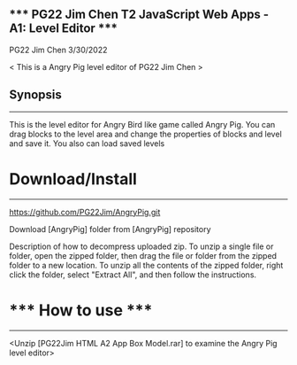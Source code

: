 *** PG22 Jim Chen T2 JavaScript Web Apps - A1: Level Editor ***
---------------------------------------
PG22 Jim Chen
3/30/2022

< This is a Angry Pig level editor of PG22 Jim Chen >


## Synopsis
---------------
This is the level editor for Angry Bird like game called Angry Pig.
You can drag blocks to the level area and change the properties of blocks and level and save it.
You also can load saved levels




# Download/Install
---------------------------------------
https://github.com/PG22Jim/AngryPig.git

Download [AngryPig] folder from [AngryPig] repository

Description of how to decompress uploaded zip. To unzip a single file or folder, open the zipped folder, then drag the file or folder from the zipped folder to a new location. To unzip all the contents of the zipped folder, right click the folder, select "Extract All", and then follow the instructions.



# *** How to use ***
---------------------------------------
<Unzip [PG22Jim HTML A2 App Box Model.rar] to examine the Angry Pig level editor>
